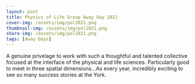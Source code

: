 ```yaml
---
layout: post
title: Physics of Life Group Away Day 2021
cover-img: /assets/img/pol2021.png
thumbnail-img: /assets/img/pol2021.png
share-img: /assets/img/pol2021.png
tags: [Away Days]
---
```


A genuine privelage to work with such a thoughtful and talented collective 
focused at the interface of the physical and life sciences. Particularly good to 
meet in three spatial dimensions…As every year, incredibly exciting to see so 
many success stories at the York.
